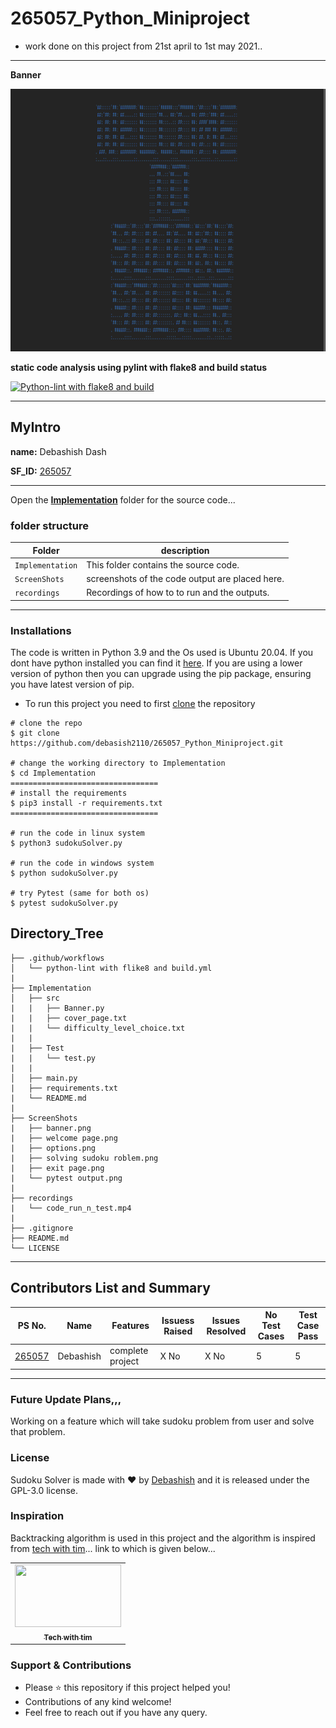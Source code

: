 # 265057_Python_Miniproject
* work done on this project from 21st april to 1st may 2021..
------------
**Banner**

<img src="https://github.com/debasish2110/265057_Python_Miniproject/blob/master/ScreenShots/banner.png" width="920" height="420">


**static code analysis using pylint with flake8 and build status**

[![Python-lint with flake8 and build](https://github.com/debasish2110/265057_Python_Miniproject/actions/workflows/python-app.yml/badge.svg)](https://github.com/debasish2110/265057_Python_Miniproject/actions/workflows/python-app.yml)

-----
## MyIntro
**name:** Debashish Dash

**SF_ID:** [265057](https://futureskillsnasscom.edcast.com/@debasishdash98)

---

Open the **[Implementation](https://github.com/debasish2110/265057_Python_Miniproject/tree/master/Implementation)** folder for the source code...

### folder structure
Folder        | description
--------------| ----------------------------------------------
`Implementation`        | This folder contains the source code.
`ScreenShots`        | screenshots of the code output are placed here.
`recordings`         | Recordings of how to to run and the outputs.

-----
### Installations

The code is written in Python 3.9 and the Os used is Ubuntu 20.04. If you dont have python installed you can find it [here](https://www.python.org/downloads/).
If you are using a lower version of python then you can upgrade using the pip package, ensuring you have latest version of pip.
* To run this project you need to first [clone](https://www.howtogeek.com/451360/how-to-clone-a-github-repository/) the repository

```
# clone the repo
$ git clone https://github.com/debasish2110/265057_Python_Miniproject.git

# change the working directory to Implementation
$ cd Implementation
=================================
# install the requirements
$ pip3 install -r requirements.txt
=================================

# run the code in linux system 
$ python3 sudokuSolver.py 

# run the code in windows system
$ python sudokuSolver.py

# try Pytest (same for both os)
$ pytest sudokuSolver.py  
```

## Directory_Tree

```
├── .github/workflows
│   └── python-lint with flike8 and build.yml
| 
├── Implementation
│   ├── src
|   |   ├── Banner.py
|   |   ├── cover_page.txt
|   |   └── difficulty_level_choice.txt
|   |
|   ├── Test
|   |   └── test.py
|   |
│   ├── main.py
|   ├── requirements.txt
|   └── README.md
|   
├── ScreenShots
|   ├── banner.png
|   ├── welcome page.png
|   ├── options.png
|   ├── solving sudoku roblem.png
|   ├── exit page.png
|   └── pytest output.png
|
├── recordings
|   └── code_run_n_test.mp4
|
├── .gitignore 
├── README.md
└── LICENSE

```
-----


## Contributors List and Summary

PS No. |  Name   |    Features    | Issuess Raised |Issues Resolved|No Test Cases|Test Case Pass
-------|---------|----------------|----------------|---------------|-------------|--------------
[265057](https://futureskillsnasscom.edcast.com/@debasishdash98) | Debashish  | complete project | X No     | X No   | 5  | 5

-------------------------------------------------------------------------

### Future Update Plans,,,
Working on a feature which will take sudoku problem from user and solve that problem.

### License
Sudoku Solver is made with ♥ by [Debashish](https://debashishdash.herokuapp.com/) and it is released under the GPL-3.0 license.

### Inspiration

Backtracking algorithm is used in this project and the algorithm is inspired from [tech with tim](https://github.com/techwithtim)... link to which is given below...

<table><tr><td align="center"><a href="https://www.techwithtim.net/tutorials/python-programming/"><img src="https://i.ytimg.com/vi/um4VEJipNQM/maxresdefault.jpg" height="100px;" width="170px;" alt=""/><br /><sub><b>Tech with tim</b></sub></a></td></table>

### Support & Contributions
- Please ⭐️ this repository if this project helped you!
- Contributions of any kind welcome!
- Feel free to reach out if you have any query.
